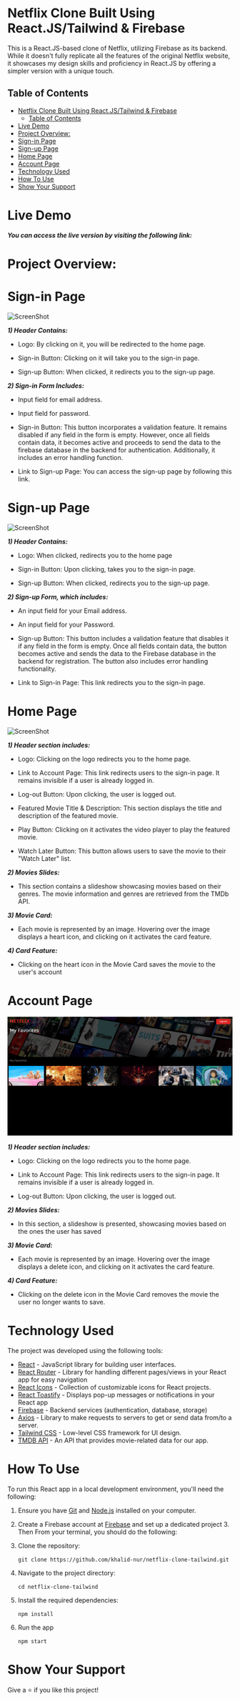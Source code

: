 # Netflix Clone Built Using React.JS/Tailwind & Firebase

This is a React.JS-based clone of Netflix, utilizing Firebase as its backend. While it doesn't fully replicate all the features of the original Netflix website, it showcases my design skills and proficiency in React.JS by offering a simpler version with a unique touch.

## Table of Contents

- [Netflix Clone Built Using React.JS/Tailwind \& Firebase](#netflix-clone-built-using-reactjstailwind--firebase)
  - [Table of Contents](#table-of-contents)
- [Live Demo](#live-demo)
- [Project Overview:](#project-overview)
- [Sign-in Page](#sign-in-page)
- [Sign-up Page](#sign-up-page)
- [Home Page](#home-page)
- [Account Page](#account-page)
- [Technology Used](#technology-used)
- [How To Use](#how-to-use)
- [Show Your Support](#show-your-support)

# Live Demo

**_You can access the live version by visiting the following link:_**

# Project Overview:

# Sign-in Page

![ScreenShot](/src/assets/readmeImg/sign-in-page.png)

**_1) Header Contains:_**

- Logo: By clicking on it, you will be redirected to the home page.

- Sign-in Button: Clicking on it will take you to the sign-in page.

- Sign-up Button: When clicked, it redirects you to the sign-up page.

**_2) Sign-in Form Includes:_**

- Input field for email address.

- Input field for password.

- Sign-in Button: This button incorporates a validation feature. It remains disabled if any field in the form is empty. However, once all fields contain data, it becomes active and proceeds to send the data to the firebase database in the backend for authentication. Additionally, it includes an error handling function.

- Link to Sign-up Page: You can access the sign-up page by following this link.

# Sign-up Page

![ScreenShot](/src/assets/readmeImg/sign-up-page.png)

**_1) Header Contains:_**

- Logo: When clicked, redirects you to the home page

- Sign-in Button: Upon clicking, takes you to the sign-in page.

- Sign-up Button: When clicked, redirects you to the sign-up page.

**_2) Sign-up Form, which includes:_**

- An input field for your Email address.

- An input field for your Password.

- Sign-up Button: This button includes a validation feature that disables it if any field in the form is empty. Once all fields contain data, the button becomes active and sends the data to the Firebase database in the backend for registration. The button also includes error handling functionality.

- Link to Sign-in Page: This link redirects you to the sign-in page.

# Home Page

![ScreenShot](/src/assets/readmeImg/home-page.png)

**_1) Header section includes:_**

- Logo: Clicking on the logo redirects you to the home page.

- Link to Account Page: This link redirects users to the sign-in page. It remains invisible if a user is already logged in.

- Log-out Button: Upon clicking, the user is logged out.

- Featured Movie Title & Description: This section displays the title and description of the featured movie.

- Play Button: Clicking on it activates the video player to play the featured movie.

- Watch Later Button: This button allows users to save the movie to their "Watch Later" list.

**_2) Movies Slides:_**

- This section contains a slideshow showcasing movies based on their genres. The movie information and genres are retrieved from the TMDb API.

**_3) Movie Card:_**

- Each movie is represented by an image. Hovering over the image displays a heart icon, and clicking on it activates the card feature.

**_4) Card Feature:_**

- Clicking on the heart icon in the Movie Card saves the movie to the user's account

# Account Page

![ScreenShot](/src/assets/readmeImg/acount-page.png)

**_1) Header section includes:_**

- Logo: Clicking on the logo redirects you to the home page.

- Link to Account Page: This link redirects users to the sign-in page. It remains invisible if a user is already logged in.

- Log-out Button: Upon clicking, the user is logged out.

**_2) Movies Slides:_**

- In this section, a slideshow is presented, showcasing movies based on the ones the user has saved

**_3) Movie Card:_**

- Each movie is represented by an image. Hovering over the image displays a delete icon, and clicking on it activates the card feature.

**_4) Card Feature:_**

- Clicking on the delete icon in the Movie Card removes the movie the user no longer wants to save.

# Technology Used

The project was developed using the following tools:

- [React](https://reactjs.org/) - JavaScript library for building user interfaces.
- [React Router](https://reactrouter.com/en/main) - Library for handling different pages/views in your React app for easy navigation
- [React Icons](https://react-icons.github.io/react-icons) - Collection of customizable icons for React projects.
- [React Toastify](https://www.npmjs.com/package/react-toastify) - Displays pop-up messages or notifications in your React app
- [Firebase](https://firebase.google.com/) - Backend services (authentication, database, storage)
- [Axios](https://axios-http.com/docs/intro) - Library to make requests to servers to get or send data from/to a server.
- [Tailwind CSS](https://tailwindcss.com/) - Low-level CSS framework for UI design.
- [TMDB API](https://developer.themoviedb.org/docs) - An API that provides movie-related data for our app.

# How To Use

To run this React app in a local development environment, you'll need the following:

1. Ensure you have [Git](https://git-scm.com) and [Node.js](https://nodejs.org/en/download/) installed on your computer.

2. Create a Firebase account at [Firebase](https://firebase.com) and set up a dedicated project 3. Then From your terminal, you should do the following:

3. Clone the repository:

   ```shell
   git clone https://github.com/khalid-nur/netflix-clone-tailwind.git

   ```

4. Navigate to the project directory:

   ```shell
   cd netflix-clone-tailwind

   ```

5. Install the required dependencies:

   ```shell
   npm install
   ```

6. Run the app

   ```shell
   npm start
   ```

# Show Your Support

Give a ⭐️ if you like this project!

